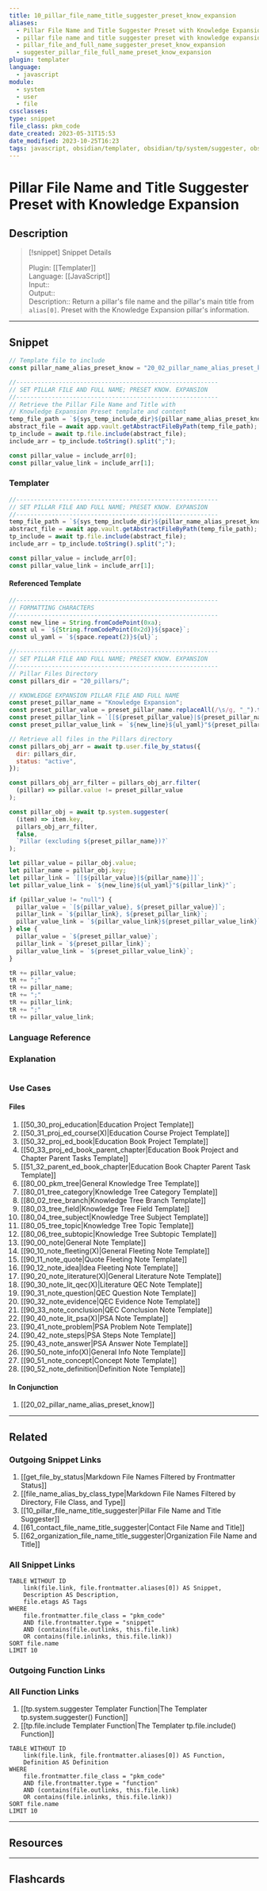 ```yaml
---
title: 10_pillar_file_name_title_suggester_preset_know_expansion
aliases:
  - Pillar File Name and Title Suggester Preset with Knowledge Expansion
  - pillar file name and title suggester preset with knowledge expansion
  - pillar_file_and_full_name_suggester_preset_know_expansion
  - suggester_pillar_file_full_name_preset_know_expansion
plugin: templater
language:
  - javascript
module:
  - system
  - user
  - file
cssclasses:
type: snippet
file_class: pkm_code
date_created: 2023-05-31T15:53
date_modified: 2023-10-25T16:23
tags: javascript, obsidian/templater, obsidian/tp/system/suggester, obsidian/tp/file/include
---
```

# Pillar File Name and Title Suggester Preset with Knowledge Expansion

## Description

> [!snippet] Snippet Details
>  
> Plugin: [[Templater]]  
> Language: [[JavaScript]]  
> Input::  
> Output::  
> Description:: Return a pillar's file name and the pillar's main title from `alias[0]`. Preset with the Knowledge Expansion pillar's information.

---

## Snippet

```javascript
// Template file to include
const pillar_name_alias_preset_know = "20_02_pillar_name_alias_preset_know";

//---------------------------------------------------------
// SET PILLAR FILE AND FULL NAME; PRESET KNOW. EXPANSION
//---------------------------------------------------------
// Retrieve the Pillar File Name and Title with 
// Knowledge Expansion Preset template and content
temp_file_path = `${sys_temp_include_dir}${pillar_name_alias_preset_know}.md`;
abstract_file = await app.vault.getAbstractFileByPath(temp_file_path);
tp_include = await tp.file.include(abstract_file);
include_arr = tp_include.toString().split(";");

const pillar_value = include_arr[0];
const pillar_value_link = include_arr[1];
```

### Templater

<!-- Add the full code excluding explanatory comments  -->

```javascript
//---------------------------------------------------------
// SET PILLAR FILE AND FULL NAME; PRESET KNOW. EXPANSION
//---------------------------------------------------------
temp_file_path = `${sys_temp_include_dir}${pillar_name_alias_preset_know}.md`;
abstract_file = await app.vault.getAbstractFileByPath(temp_file_path);
tp_include = await tp.file.include(abstract_file);
include_arr = tp_include.toString().split(";");

const pillar_value = include_arr[0];
const pillar_value_link = include_arr[1];
```

#### Referenced Template

```javascript
//---------------------------------------------------------
// FORMATTING CHARACTERS
//---------------------------------------------------------
const new_line = String.fromCodePoint(0xa);
const ul = `${String.fromCodePoint(0x2d)}${space}`;
const ul_yaml = `${space.repeat(2)}${ul}`;

//---------------------------------------------------------  
// SET PILLAR FILE AND FULL NAME; PRESET KNOW. EXPANSION
//---------------------------------------------------------
// Pillar Files Directory
const pillars_dir = "20_pillars/";

// KNOWLEDGE EXPANSION PILLAR FILE AND FULL NAME
const preset_pillar_name = "Knowledge Expansion";
const preset_pillar_value = preset_pillar_name.replaceAll(/\s/g, "_").toLowerCase();
const preset_pillar_link = `[[${preset_pillar_value}|${preset_pillar_name}]]`;
const preset_pillar_value_link = `${new_line}${ul_yaml}"${preset_pillar_link}"`;

// Retrieve all files in the Pillars directory
const pillars_obj_arr = await tp.user.file_by_status({
  dir: pillars_dir,
  status: "active",
});

const pillars_obj_arr_filter = pillars_obj_arr.filter(
  (pillar) => pillar.value != preset_pillar_value
);

const pillar_obj = await tp.system.suggester(
  (item) => item.key,
  pillars_obj_arr_filter,
  false,
  `Pillar (excluding ${preset_pillar_name})?`
);

let pillar_value = pillar_obj.value;
let pillar_name = pillar_obj.key;
let pillar_link = `[[${pillar_value}|${pillar_name}]]`;
let pillar_value_link = `${new_line}${ul_yaml}"${pillar_link}"`;

if (pillar_value != "null") {
  pillar_value = `[${pillar_value}, ${preset_pillar_value}]`;
  pillar_link = `${pillar_link}, ${preset_pillar_link}`;
  pillar_value_link = `${pillar_value_link}${preset_pillar_value_link}`;
} else {
  pillar_value = `${preset_pillar_value}`;
  pillar_link = `${preset_pillar_link}`;
  pillar_value_link = `${preset_pillar_value_link}`;
}

tR += pillar_value;
tR += ";"
tR += pillar_name;
tR += ";"
tR += pillar_link;
tR += ";"
tR += pillar_value_link;
```

### Language Reference

<!-- Recreate the code with links to files  -->

### Explanation

```javascript

```

### Use Cases

#### Files

<!-- Files containing the snippet  -->

1. [[50_30_proj_education|Education Project Template]]
2. [[50_31_proj_ed_course(X)|Education Course Project Template]]
3. [[50_32_proj_ed_book|Education Book Project Template]]
4. [[50_33_proj_ed_book_parent_chapter|Education Book Project and Chapter Parent Tasks Template]]
5. [[51_32_parent_ed_book_chapter|Education Book Chapter Parent Task Template]]
6. [[80_00_pkm_tree|General Knowledge Tree Template]]
7. [[80_01_tree_category|Knowledge Tree Category Template]]
8. [[80_02_tree_branch|Knowledge Tree Branch Template]]
9. [[80_03_tree_field|Knowledge Tree Field Template]]
10. [[80_04_tree_subject|Knowledge Tree Subject Template]]
11. [[80_05_tree_topic|Knowledge Tree Topic Template]]
12. [[80_06_tree_subtopic|Knowledge Tree Subtopic Template]]
13. [[90_00_note|General Note Template]]
14. [[90_10_note_fleeting(X)|General Fleeting Note Template]]
15. [[90_11_note_quote|Quote Fleeting Note Template]]
16. [[90_12_note_idea|Idea Fleeting Note Template]]
17. [[90_20_note_literature(X)|General Literature Note Template]]
18. [[90_30_note_lit_qec(X)|Literature QEC Note Template]]
19. [[90_31_note_question|QEC Question Note Template]]
20. [[90_32_note_evidence|QEC Evidence Note Template]]
21. [[90_33_note_conclusion|QEC Conclusion Note Template]]
22. [[90_40_note_lit_psa(X)|PSA Note Template]]
23. [[90_41_note_problem|PSA Problem Note Template]]
24. [[90_42_note_steps|PSA Steps Note Template]]
25. [[90_43_note_answer|PSA Answer Note Template]]
26. [[90_50_note_info(X)|General Info Note Template]]
27. [[90_51_note_concept|Concept Note Template]]
28. [[90_52_note_definition|Definition Note Template]]

#### In Conjunction

<!-- Snippets used together with this snippet  -->

1. [[20_02_pillar_name_alias_preset_know]]

---

## Related

### Outgoing Snippet Links

<!-- Link related snippet here -->

1. [[get_file_by_status|Markdown File Names Filtered by Frontmatter Status]]
2. [[file_name_alias_by_class_type|Markdown File Names Filtered by Directory, File Class, and Type]]
3. [[10_pillar_file_name_title_suggester|Pillar File Name and Title Suggester]]
4. [[61_contact_file_name_title_suggester|Contact File Name and Title]]
5. [[62_organization_file_name_title_suggester|Organization File Name and Title]]

### All Snippet Links

<!-- Query limit 10  -->

```dataview
TABLE WITHOUT ID
	link(file.link, file.frontmatter.aliases[0]) AS Snippet,
	Description AS Description,
	file.etags AS Tags
WHERE 
	file.frontmatter.file_class = "pkm_code"
	AND file.frontmatter.type = "snippet"
	AND (contains(file.outlinks, this.file.link)
	OR contains(file.inlinks, this.file.link))
SORT file.name
LIMIT 10
```

### Outgoing Function Links

<!-- Link related functions here -->

### All Function Links

<!-- Query limit 10  -->

1. [[tp.system.suggester Templater Function|The Templater tp.system.suggester() Function]]
2. [[tp.file.include Templater Function|The Templater tp.file.include() Function]]

```dataview
TABLE WITHOUT ID
	link(file.link, file.frontmatter.aliases[0]) AS Function,
	Definition AS Definition
WHERE 
	file.frontmatter.file_class = "pkm_code"
	AND file.frontmatter.type = "function"
	AND (contains(file.outlinks, this.file.link)
	OR contains(file.inlinks, this.file.link))
SORT file.name
LIMIT 10
```

---

## Resources

---

## Flashcards
